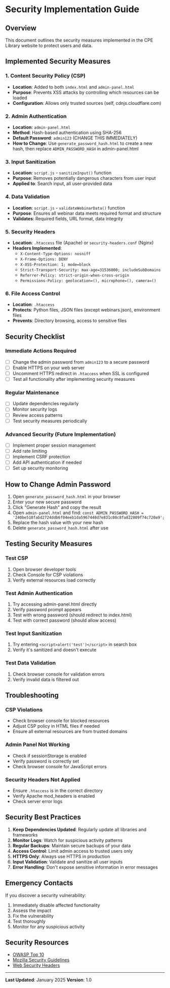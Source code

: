 # Security Implementation Guide

## Overview
This document outlines the security measures implemented in the CPE Library website to protect users and data.

## Implemented Security Measures

### 1. Content Security Policy (CSP)
- **Location**: Added to both `index.html` and `admin-panel.html`
- **Purpose**: Prevents XSS attacks by controlling which resources can be loaded
- **Configuration**: Allows only trusted sources (self, cdnjs.cloudflare.com)

### 2. Admin Authentication
- **Location**: `admin-panel.html`
- **Method**: Hash-based authentication using SHA-256
- **Default Password**: `admin123` (CHANGE THIS IMMEDIATELY)
- **How to Change**: Use `generate_password_hash.html` to create a new hash, then replace `ADMIN_PASSWORD_HASH` in admin-panel.html

### 3. Input Sanitization
- **Location**: `script.js` - `sanitizeInput()` function
- **Purpose**: Removes potentially dangerous characters from user input
- **Applied to**: Search input, all user-provided data

### 4. Data Validation
- **Location**: `script.js` - `validateWebinarData()` function
- **Purpose**: Ensures all webinar data meets required format and structure
- **Validates**: Required fields, URL format, data integrity

### 5. Security Headers
- **Location**: `.htaccess` file (Apache) or `security-headers.conf` (Nginx)
- **Headers Implemented**:
  - `X-Content-Type-Options: nosniff`
  - `X-Frame-Options: DENY`
  - `X-XSS-Protection: 1; mode=block`
  - `Strict-Transport-Security: max-age=31536000; includeSubDomains`
  - `Referrer-Policy: strict-origin-when-cross-origin`
  - `Permissions-Policy: geolocation=(), microphone=(), camera=()`

### 6. File Access Control
- **Location**: `.htaccess`
- **Protects**: Python files, JSON files (except webinars.json), environment files
- **Prevents**: Directory browsing, access to sensitive files

## Security Checklist

### Immediate Actions Required
- [ ] Change the admin password from `admin123` to a secure password
- [ ] Enable HTTPS on your web server
- [ ] Uncomment HTTPS redirect in `.htaccess` when SSL is configured
- [ ] Test all functionality after implementing security measures

### Regular Maintenance
- [ ] Update dependencies regularly
- [ ] Monitor security logs
- [ ] Review access patterns
- [ ] Test security measures periodically

### Advanced Security (Future Implementation)
- [ ] Implement proper session management
- [ ] Add rate limiting
- [ ] Implement CSRF protection
- [ ] Add API authentication if needed
- [ ] Set up security monitoring

## How to Change Admin Password

1. Open `generate_password_hash.html` in your browser
2. Enter your new secure password
3. Click "Generate Hash" and copy the result
4. Open `admin-panel.html` and find: `const ADMIN_PASSWORD_HASH = '240be518fabd2724ddb6f04eeb1da5967448d7e831c08c8fa822809f74c720a9';`
5. Replace the hash value with your new hash
6. Delete `generate_password_hash.html` after use

## Testing Security Measures

### Test CSP
1. Open browser developer tools
2. Check Console for CSP violations
3. Verify external resources load correctly

### Test Admin Authentication
1. Try accessing admin-panel.html directly
2. Verify password prompt appears
3. Test with wrong password (should redirect to index.html)
4. Test with correct password (should allow access)

### Test Input Sanitization
1. Try entering `<script>alert('test')</script>` in search box
2. Verify it's sanitized and doesn't execute

### Test Data Validation
1. Check browser console for validation errors
2. Verify invalid data is filtered out

## Troubleshooting

### CSP Violations
- Check browser console for blocked resources
- Adjust CSP policy in HTML files if needed
- Ensure all external resources are from trusted domains

### Admin Panel Not Working
- Check if sessionStorage is enabled
- Verify password is correctly set
- Check browser console for JavaScript errors

### Security Headers Not Applied
- Ensure `.htaccess` is in the correct directory
- Verify Apache mod_headers is enabled
- Check server error logs

## Security Best Practices

1. **Keep Dependencies Updated**: Regularly update all libraries and frameworks
2. **Monitor Logs**: Watch for suspicious activity patterns
3. **Regular Backups**: Maintain secure backups of your data
4. **Access Control**: Limit admin access to trusted users only
5. **HTTPS Only**: Always use HTTPS in production
6. **Input Validation**: Validate and sanitize all user inputs
7. **Error Handling**: Don't expose sensitive information in error messages

## Emergency Contacts

If you discover a security vulnerability:
1. Immediately disable affected functionality
2. Assess the impact
3. Fix the vulnerability
4. Test thoroughly
5. Monitor for any suspicious activity

## Security Resources

- [OWASP Top 10](https://owasp.org/www-project-top-ten/)
- [Mozilla Security Guidelines](https://infosec.mozilla.org/guidelines/)
- [Web Security Headers](https://securityheaders.com/)

---

**Last Updated**: January 2025
**Version**: 1.0 